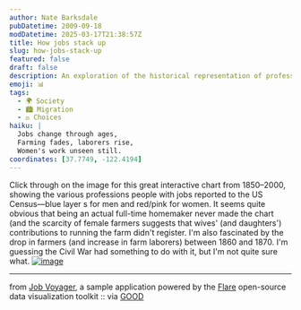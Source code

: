 ```yaml
---
author: Nate Barksdale
pubDatetime: 2009-09-18
modDatetime: 2025-03-17T21:38:57Z
title: How jobs stack up
slug: how-jobs-stack-up
featured: false
draft: false
description: An exploration of the historical representation of professions in the U.S. Census highlights disparities and trends over time.
emoji: 📊
tags:
  - 🌍 Society
  - 🏙️ Migration
  - ⚖️ Choices
haiku: |
  Jobs change through ages,  
  Farming fades, laborers rise,  
  Women's work unseen still.
coordinates: [37.7749, -122.4194]
---
```


Click through on the image for this great interactive chart from 1850–2000, showing the various professions people with jobs reported to the US Census—blue layer s for men and red/pink for women. It seems quite obvious that being an actual full-time homemaker never made the chart (and the scarcity of female farmers suggests that wives' (and daughters') contributions to running the farm didn't register. I'm also fascinated by the drop in farmers (and increase in farm laborers) between 1860 and 1870. I'm guessing the Civil War had something to do with it, but I'm not quite sure what. [![image](http://www.culture-making.com/media/chartsky2.jpg)](http://flare.prefuse.org/launch/apps/job_voyager)

---

from [Job Voyager](http://flare.prefuse.org/apps/job_voyager), a sample application powered by the [Flare](http://flare.prefuse.org/apps/job_voyager) open-source data visualization toolkit :: via [GOOD](https://www.google.com/search?q=%22GOOD%22%20good.is)
